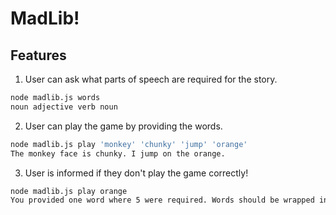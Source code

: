 # MadLib!

## Features

1. User can ask what parts of speech are required for the story.
  ```bash
  node madlib.js words
  noun adjective verb noun
  ```

2. User can play the game by providing the words.
  ```bash
  node madlib.js play 'monkey' 'chunky' 'jump' 'orange'
  The monkey face is chunky. I jump on the orange.
  ```

3. User is informed if they don't play the game correctly!
  ```bash
  node madlib.js play orange
  You provided one word where 5 were required. Words should be wrapped in single quotes and separated by a space. Ie 'San Francisco' 'cheese'
  ```

